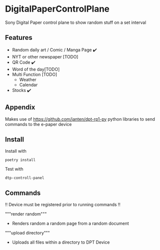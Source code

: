 # DigitalPaperControlPlane

Sony Digital Paper control plane to show random stuff on a set interval


## Features

- Random daily art / Comic / Manga Page ✔️
- NYT or other newspaper [TODO] 
- QR Code ✔️
- Word of the day[TODO] 
- Multi Function  [TODO]  
    - Weather
    - Calendar
- Stocks ✔️


## Appendix

Makes use of https://github.com/janten/dpt-rp1-py python libraries to send commands to the e-paper device

## Install

Install with 
```
poetry install
```

Test with 
```
dtp-controll-panel
```

## Commands

 !! Device must be registered prior to running commands !!

"""render random"""
- Renders random a random page from a random document

"""upload directory"""
- Uploads all files within a directory to DPT Device